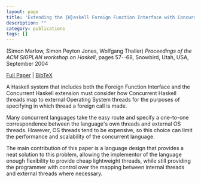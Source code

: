 ```yaml
---
layout: page
title: 'Extending the {H}askell Foreign Function Interface with Concurrency'
description: ""
category: publications
tags: []
---
```

(Simon Marlow, Simon Peyton Jones, Wolfgang Thaller) *Proceedings of the ACM SIGPLAN workshop on Haskell*, pages 57--68, Snowbird, Utah, USA, September 2004

<a href="http://simonmar.github.io/bib/papers/conc-ffi.pdf">Full Paper</a> | <a href="concffi04.bib">BibTeX</a>

A Haskell system that includes both the Foreign Function Interface and
the Concurrent Haskell extension must consider how Concurrent Haskell
threads map to external Operating System threads for the purposes of
specifying in which thread a foreign call is made.

Many concurrent languages take the easy route and specify a one-to-one
correspondence between the language's own threads and external OS
threads.  However, OS threads tend to be expensive, so this choice can
limit the performance and scalability of the concurrent language.

The main contribution of this paper is a language design that provides
a neat solution to this problem, allowing the implementor of the
language enough flexibility to provide cheap lightweight threads,
while still providing the programmer with control over the mapping
between internal threads and external threads where necessary.
